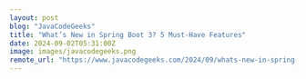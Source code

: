 ```yaml
---
layout: post
blog: "JavaCodeGeeks"
title: "What’s New in Spring Boot 3? 5 Must-Have Features"
date: 2024-09-02T05:31:00Z
image: images/javacodegeeks.png
remote_url: "https://www.javacodegeeks.com/2024/09/whats-new-in-spring-boot-3-5-must-have-features.html"
---
```

